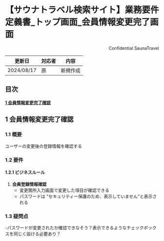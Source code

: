 # 【サウナトラベル検索サイト】業務要件定義書\_トップ画面\_会員情報変更完了画面

<div style="text-align: right;">
Confidential SaunaTravel
</div>

|更新日|対応者|内容|
|-|-|-|
| 2024/08/17 | 原 | 新規作成 |

## 目次
#### [1 会員情報変更完了確認](#anchor1)

<a id="anchor1"></a>

## 1 会員情報変更完了確認

### 1.1 概要

ユーザーの変更後の登録情報を確認する

### 1.2 要件

#### 1.2.1 ビジネスルール

1. **会員登録情報確認**
   - 変更箇所入力画面で変更した項目が確認できる
   - パスワードは "セキュリティー保護のため、表示していません"と表示される

 ### 1.3 疑問点

<a id="anchor1"></a>

-パスワードが変更されたか確認できなそう？表示できるようなチェックボックスを同じく設ける必要あり？